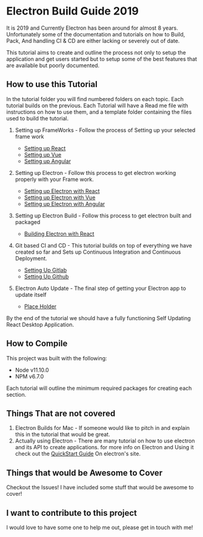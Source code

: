 # Electron Build Guide 2019

It is 2019 and Currently Electron has been around for almost 8 years. Unfortunately some of the documentation and tutorials on how to Build, Pack, And handling CI & CD are either lacking or severely out of date.

This tutorial aims to create and outline the process not only to setup the application and get users started but to setup some of the best features that are available but poorly documented.

## How to use this Tutorial

In the tutorial folder you will find numbered folders on each topic. Each tutorial builds on the previous. Each Tutorial will have a Read me file with instructions on how to use them, and a template folder containing the files used to build the tutorial.

1. Setting up FrameWorks - Follow the process of Setting up your selected frame work

    - [Setting up React](Tutorials/#1A_SettingUpReact/readme.md)
    - [Setting up Vue](./Tutorials/#1B_SettingUpVue/readme.md)
    - [Setting up Angular](./Tutorials/#1C_SettingUpAngular/readme.md)

2. Setting up Electron - Follow this process to get electron working properly with your Frame work.

    - [Setting up Electron with React](./Tutorials/#2A_SettingUpElectronReact/readme.md)
    - [Setting up Electron with Vue](./Tutorials/#2B_SettingUpElectronVue/readme.md)  
    - [Setting up Electron with Angular](./Tutorials/#2C_SettingUpElectronAngular/readme.md)

3. Setting up Electron Build - Follow this process to get electron built and packaged

    - [Building Electron with React](./tutorials/#3A_SettingUpElectronReactBuild/readme.md)    

4. Git based CI and CD  - This tutorial builds on top of everything we have created so far and Sets up Continuous Integration and Continuous Deployment.

    - [Setting Up Gitlab](./Tutorials/#4A_SettingUpGitlab/readme.md)
    - [Setting Up Github](./Tutorials/#4B_SettingUpGithub/readme.md)

5. Electron Auto Update - The final step of getting your Electron app to update itself
    - [Place Holder]()

By the end of the tutorial we should have a fully functioning Self Updating React Desktop Application.

## How to Compile

This project was built with the following:

- Node v11.10.0
- NPM v6.7.0

Each tutorial will outline the minimum required packages for creating each section.

## Things That are not covered

1. Electron Builds for Mac - If someone would like to pitch in and explain this in the tutorial that would be great.
2. Actually using Electron - There are many tutorial on how to use electron and its API to create applications. for more info on Electron and Using it check out the [QuickStart Guide](https://electronjs.org/docs/tutorial/quick-start) On electron's site.

## Things that would be Awesome to Cover

Checkout the Issues! I have included some stuff that would be awesome to cover!

## I want to contribute to this project

I would love to have some one to help me out, please get in touch with me!
